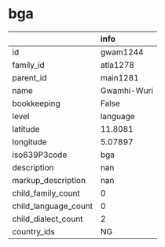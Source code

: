 # bga
|                      | info        |
|:---------------------|:------------|
| id                   | gwam1244    |
| family_id            | atla1278    |
| parent_id            | main1281    |
| name                 | Gwamhi-Wuri |
| bookkeeping          | False       |
| level                | language    |
| latitude             | 11.8081     |
| longitude            | 5.07897     |
| iso639P3code         | bga         |
| description          | nan         |
| markup_description   | nan         |
| child_family_count   | 0           |
| child_language_count | 0           |
| child_dialect_count  | 2           |
| country_ids          | NG          |